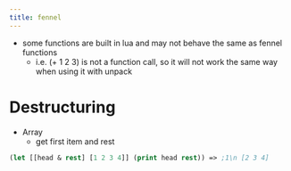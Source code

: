 ```yaml
---
title: fennel
---
```


* some functions are built in lua and may not behave the same as fennel functions
  * i.e. (+ 1 2 3) is not a function call, so it will not work the same way when using it with unpack

# Destructuring

* Array
  * get first item and rest
```clojure
(let [[head & rest] [1 2 3 4]] (print head rest)) => ;1\n [2 3 4]
```
